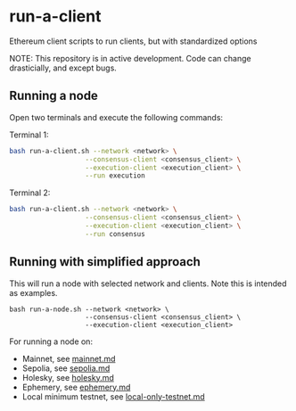 # run-a-client
Ethereum client scripts to run clients, but with standardized options

NOTE: This repository is in active development. Code can change drasticially,
and except bugs. 

## Running a node 

Open two terminals and execute the following commands:

Terminal 1:
```bash 
bash run-a-client.sh --network <network> \
                   --consensus-client <consensus_client> \
                   --execution-client <execution_client> \
                   --run execution 
```

Terminal 2:
```bash
bash run-a-client.sh --network <network> \
                   --consensus-client <consensus_client> \
                   --execution-client <execution_client> \
                   --run consensus 
```

## Running with simplified approach

This will run a node with selected network and clients. Note this is intended as examples. 

```
bash run-a-node.sh --network <network> \
                   --consensus-client <consensus_client> \
                   --execution-client <execution_client>
```


For running a node on:
- Mainnet, see [mainnet.md](mainnet.md)
- Sepolia, see [sepolia.md](sepolia.md)
- Holesky, see [holesky.md](holesky.md)
- Ephemery, see [ephemery.md](ephemery.md)
- Local minimum testnet, see [local-only-testnet.md](local-only-testnet.md)

